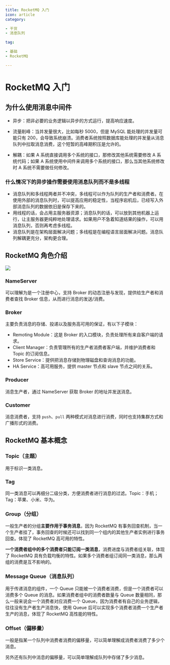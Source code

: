 ```yaml
---
title: RocketMQ 入门
icon: article
category:

- 干货
- 消息队列

tag:

- 基础
- RocketMQ

---
```


# RocketMQ 入门

## 为什么使用消息中间件

- 异步：把非必要的业务逻辑以异步的方式运行，提高响应速度。

- 流量削峰：当并发量很大，比如每秒 5000，但是 MySQL 能处理的并发量可能只有 200，会导致系统崩溃。消费者系统按照数据库能处理的并发量从消息队列中拉取消息消费，这个短暂的高峰期积压是允许的。

- 解耦：如果 A 系统直接调用多个系统的接口，那修改其他系统需要修改 A 系统代码；如果 A 系统使用中间件来调用多个系统的接口，那么当其他系统修改时 A 系统不需要做任何修改。

### 什么情况下的异步操作需要使用消息队列而不是多线程

- 消息队列和多线程两者并不冲突，多线程可以作为队列的生产者和消费者。在使用外部的消息队列时，可以提高应用的稳定性，当程序宕机后，已经写入外部消息队列的数据依旧是保存下来的。
- 用线程的话，会占用主服务器资源；消息队列的话，可以放到其他机器上运行，让主服务器更纯粹地处理请求。如果用户不急着知道结果的操作，可以用消息队列，否则再考虑多线程。
- 消息队列是在架构层面解决问题；多线程是在编程语言层面解决问题。消息队列解耦更充分，架构更合理。

## RocketMQ 角色介绍

![](https://wingbun-notes-image.oss-cn-guangzhou.aliyuncs.com/images/20220617221818.png)

### NameServer
可以理解为是一个注册中心，支持 Broker 的动态注册与发现，提供给生产者和消费者查找 Broker 信息，从而进行消息的发送/消费。

### Broker
主要负责消息的存储、投递以及服务高可用的保证，有以下子模块：

  - Remoting Module：这是 Broker 的入口模块，负责处理所有来自客户端的请求。
  - Client Manager：负责管理所有的生产者消费者客户端，并维护消费者和 Topic 的订阅信息。
  - Store Service：提供把消息存储到物理磁盘和查询消息的功能。
  - HA Service：高可用服务，提供 master 节点和 slave 节点之间的关系。

### Producer
消息生产者，通过 NameServer 获取 Broker 的地址并发送消息。

### Customer
消息消费者，支持 `push`、`pull` 两种模式对消息进行消费，同时也支持集群方式和广播形式的消费。

## RocketMQ 基本概念

### Topic（主题）

用于标识一类消息。

### Tag

同一类消息可以再细分二级分类，方便消费者进行消息的过滤。Topic：手机；Tag：苹果、小米、华为。

### Group（分组）

一般生产者的分组**主要作用于事务消息**，因为 RocketMQ 有事务回查机制，当一个生产者挂了，事务回查的时候还可以找到同一个组内的其他生产者实例进行事务回查。体现了 RocketMQ 高可用的特性。

**一个消费者组中的多个消费者只能订阅一类消息**，消费进度与消费者组关联，体现了 RocketMQ 具有负载均衡的特性。如果多个消费者组订阅同一类消息，那么两组的消费是互不影响的。

### Message Queue（消息队列）

用于传递消息的组件，一个 Queue 只能被一个消费者消费，但是一个消费者可以消费多个 Queue 的消息。如果消费者组中的消费者数量与 Queue 数量相同，那么一般来说会一个消费者对应消费一个 Queue，因为消费者有自己的业务逻辑，往往没有生产者生产消息快，使用 Queue 后可以实现多个消费者消费一个生产者生产的消息，体现了 RocketMQ 高性能的特性。

### Offset（偏移量）

一般是指某一个队列中消费者消费的偏移量，可以简单理解成消费者消费了多少个消息。

另外还有队列中消息的偏移量，可以简单理解成队列中存储了多少消息。
